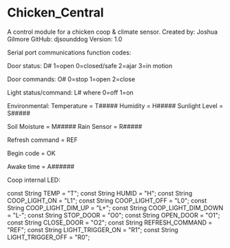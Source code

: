 # Chicken_Central
 A control module for a chicken coop & climate sensor.
 Created by: Joshua Gilmore
 GitHub: djsounddog
 Version: 1.0

 Serial port communications function codes:

 Door status:
 D#
 1=open 0=closed/safe 2=ajar 3=in motion

 Door commands:
 O#
 0=stop 1=open 2=close

 Light status/command:
 L#
 where 0=off 1=on

 Environmental:
 Temperature = T#####
 Humidity = H#####
 Sunlight Level = S#####

 Soil Moisture = M#####
 Rain Sensor = R#####

 Refresh command = REF

 Begin code = OK

 Awake time = A######

 Coop internal LED:



 const String TEMP = "T";
 const String HUMID = "H";
 const String COOP_LIGHT_ON = "L1";
 const String COOP_LIGHT_OFF = "L0";
 const String COOP_LIGHT_DIM_UP = "L+";
 const String COOP_LIGHT_DIM_DOWN = "L-";
 const String STOP_DOOR = "O0";
 const String OPEN_DOOR = "O1";
 const String CLOSE_DOOR = "O2";
 const String REFRESH_COMMAND = "REF";
 const String LIGHT_TRIGGER_ON = "R1";
 const String LIGHT_TRIGGER_OFF = "R0";
